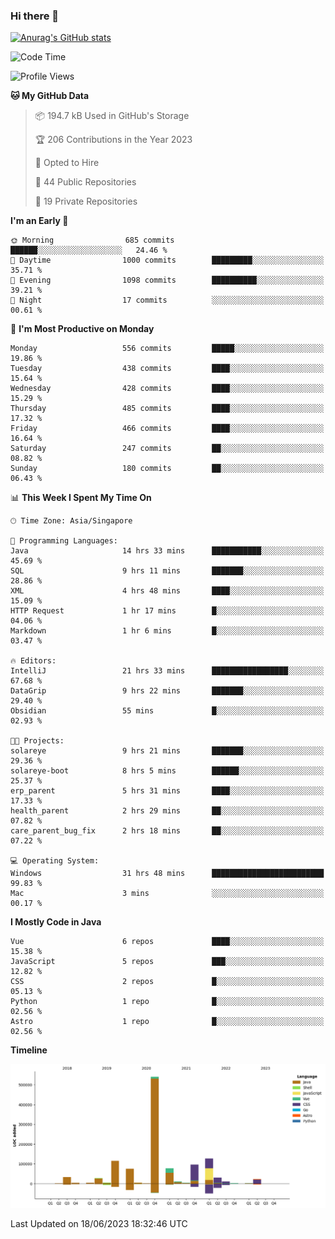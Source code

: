 ### Hi there 👋

[![Anurag's GitHub stats](https://github-readme-stats.vercel.app/api?username=xiumu2017&show_icons=true&theme=radical)](https://github.com/anuraghazra/github-readme-stats)

<!--
**xiumu2017/xiumu2017** is a ✨ _special_ ✨ repository because its `README.md` (this file) appears on your GitHub profile.

Here are some ideas to get you started:

- 🔭 I’m currently working on ...
- 🌱 I’m currently learning ...
- 👯 I’m looking to collaborate on ...
- 🤔 I’m looking for help with ...
- 💬 Ask me about ...
- 📫 How to reach me: ...
- 😄 Pronouns: ...
- ⚡ Fun fact: ...
-->

<!--START_SECTION:waka-->
![Code Time](http://img.shields.io/badge/Code%20Time-1%2C508%20hrs%2044%20mins-blue)

![Profile Views](http://img.shields.io/badge/Profile%20Views-0-blue)

**🐱 My GitHub Data** 

> 📦 194.7 kB Used in GitHub's Storage 
 > 
> 🏆 206 Contributions in the Year 2023
 > 
> 💼 Opted to Hire
 > 
> 📜 44 Public Repositories 
 > 
> 🔑 19 Private Repositories 
 > 
**I'm an Early 🐤** 

```text
🌞 Morning                685 commits         ██████░░░░░░░░░░░░░░░░░░░   24.46 % 
🌆 Daytime                1000 commits        █████████░░░░░░░░░░░░░░░░   35.71 % 
🌃 Evening                1098 commits        ██████████░░░░░░░░░░░░░░░   39.21 % 
🌙 Night                  17 commits          ░░░░░░░░░░░░░░░░░░░░░░░░░   00.61 % 
```
📅 **I'm Most Productive on Monday** 

```text
Monday                   556 commits         █████░░░░░░░░░░░░░░░░░░░░   19.86 % 
Tuesday                  438 commits         ████░░░░░░░░░░░░░░░░░░░░░   15.64 % 
Wednesday                428 commits         ████░░░░░░░░░░░░░░░░░░░░░   15.29 % 
Thursday                 485 commits         ████░░░░░░░░░░░░░░░░░░░░░   17.32 % 
Friday                   466 commits         ████░░░░░░░░░░░░░░░░░░░░░   16.64 % 
Saturday                 247 commits         ██░░░░░░░░░░░░░░░░░░░░░░░   08.82 % 
Sunday                   180 commits         ██░░░░░░░░░░░░░░░░░░░░░░░   06.43 % 
```


📊 **This Week I Spent My Time On** 

```text
🕑︎ Time Zone: Asia/Singapore

💬 Programming Languages: 
Java                     14 hrs 33 mins      ███████████░░░░░░░░░░░░░░   45.69 % 
SQL                      9 hrs 11 mins       ███████░░░░░░░░░░░░░░░░░░   28.86 % 
XML                      4 hrs 48 mins       ████░░░░░░░░░░░░░░░░░░░░░   15.09 % 
HTTP Request             1 hr 17 mins        █░░░░░░░░░░░░░░░░░░░░░░░░   04.06 % 
Markdown                 1 hr 6 mins         █░░░░░░░░░░░░░░░░░░░░░░░░   03.47 % 

🔥 Editors: 
IntelliJ                 21 hrs 33 mins      █████████████████░░░░░░░░   67.68 % 
DataGrip                 9 hrs 22 mins       ███████░░░░░░░░░░░░░░░░░░   29.40 % 
Obsidian                 55 mins             █░░░░░░░░░░░░░░░░░░░░░░░░   02.93 % 

🐱‍💻 Projects: 
solareye                 9 hrs 21 mins       ███████░░░░░░░░░░░░░░░░░░   29.36 % 
solareye-boot            8 hrs 5 mins        ██████░░░░░░░░░░░░░░░░░░░   25.37 % 
erp_parent               5 hrs 31 mins       ████░░░░░░░░░░░░░░░░░░░░░   17.33 % 
health_parent            2 hrs 29 mins       ██░░░░░░░░░░░░░░░░░░░░░░░   07.82 % 
care_parent_bug_fix      2 hrs 18 mins       ██░░░░░░░░░░░░░░░░░░░░░░░   07.22 % 

💻 Operating System: 
Windows                  31 hrs 48 mins      █████████████████████████   99.83 % 
Mac                      3 mins              ░░░░░░░░░░░░░░░░░░░░░░░░░   00.17 % 
```

**I Mostly Code in Java** 

```text
Vue                      6 repos             ████░░░░░░░░░░░░░░░░░░░░░   15.38 % 
JavaScript               5 repos             ███░░░░░░░░░░░░░░░░░░░░░░   12.82 % 
CSS                      2 repos             █░░░░░░░░░░░░░░░░░░░░░░░░   05.13 % 
Python                   1 repo              █░░░░░░░░░░░░░░░░░░░░░░░░   02.56 % 
Astro                    1 repo              █░░░░░░░░░░░░░░░░░░░░░░░░   02.56 % 
```



**Timeline**

![Lines of Code chart](https://raw.githubusercontent.com/xiumu2017/xiumu2017/main/assets/bar_graph.png)


 Last Updated on 18/06/2023 18:32:46 UTC
<!--END_SECTION:waka-->
